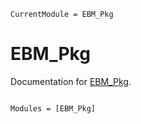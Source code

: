 ```@meta
CurrentModule = EBM_Pkg
```

# EBM_Pkg

Documentation for [EBM_Pkg](https://github.com/DanielJonathanPals/EBM_Pkg.jl).

```@index
```

```@autodocs
Modules = [EBM_Pkg]
```
